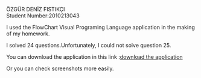 ÖZGÜR DENİZ FISTIKÇI      
       Student Number:2010213043

I used the FlowChart Visual Programing Language application in the making of my homework.

I solved 24 questions.Unfortunately, I could not solve question 25.



You can download the application in this link :[download the application](https://www.sahingokhan.com/wp-content/uploads/2020/10/FlowChartVisualProgrammingLanguage301.rar)

Or you can check screenshots more easily.